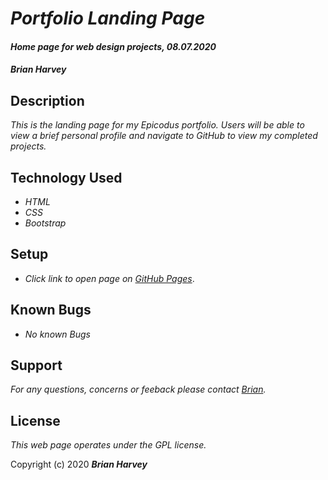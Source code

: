 # _Portfolio Landing Page_

#### _Home page for web design projects, 08.07.2020_

#### _Brian Harvey_

## Description

_This is the landing page for my Epicodus portfolio. Users will be able to view a brief personal profile and navigate to GitHub to view my completed projects._

## Technology Used

* _HTML_
* _CSS_
* _Bootstrap_
## Setup

* _Click link to open page on [GitHub Pages](https://brianharv.github.io/brian-harvey-portfolio/)_.

## Known Bugs

* _No known Bugs_

## Support 

_For any questions, concerns or feeback please contact [Brian](brian.harv3y@gmail.com)._

## License

_This web page operates under the GPL license._

Copyright (c) 2020 **_Brian Harvey_**